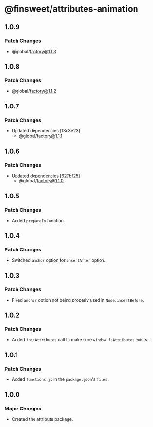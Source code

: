 # @finsweet/attributes-animation

## 1.0.9

### Patch Changes

- @global/factory@1.1.3

## 1.0.8

### Patch Changes

- @global/factory@1.1.2

## 1.0.7

### Patch Changes

- Updated dependencies [13c3e23]
  - @global/factory@1.1.1

## 1.0.6

### Patch Changes

- Updated dependencies [627bf25]
  - @global/factory@1.1.0

## 1.0.5

### Patch Changes

- Added `prepareIn` function.

## 1.0.4

### Patch Changes

- Switched `anchor` option for `insertAfter` option.

## 1.0.3

### Patch Changes

- Fixed `anchor` option not being properly used in `Node.insertBefore`.

## 1.0.2

### Patch Changes

- Added `initAttributes` call to make sure `window.fsAttributes` exists.

## 1.0.1

### Patch Changes

- Added `functions.js` in the `package.json`'s `files`.

## 1.0.0

### Major Changes

- Created the attribute package.
